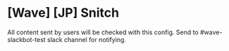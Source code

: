 # [Wave] [JP] Snitch
All content sent by users will be checked with this config.
Send to #wave-slackbot-test slack channel for notifying.
